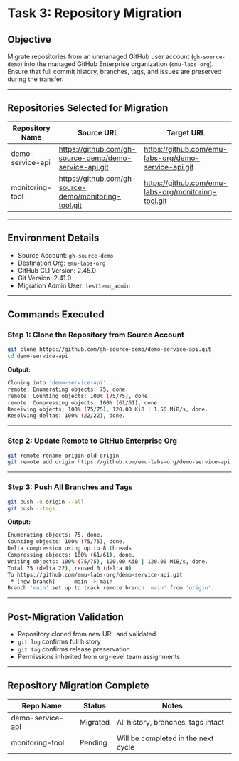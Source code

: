 # Task 3: Repository Migration

## Objective

Migrate repositories from an unmanaged GitHub user account (`gh-source-demo`) into the managed GitHub Enterprise organization (`emu-labs-org`). Ensure that full commit history, branches, tags, and issues are preserved during the transfer.

---

## Repositories Selected for Migration

| Repository Name     | Source URL                                               | Target URL                                                  |
|---------------------|----------------------------------------------------------|-------------------------------------------------------------|
| demo-service-api    | https://github.com/gh-source-demo/demo-service-api.git   | https://github.com/emu-labs-org/demo-service-api.git        |
| monitoring-tool     | https://github.com/gh-source-demo/monitoring-tool.git    | https://github.com/emu-labs-org/monitoring-tool.git         |

---

## Environment Details

- Source Account: `gh-source-demo`
- Destination Org: `emu-labs-org`
- GitHub CLI Version: 2.45.0
- Git Version: 2.41.0
- Migration Admin User: `test1emu_admin`

---

## Commands Executed

### Step 1: Clone the Repository from Source Account

```bash
git clone https://github.com/gh-source-demo/demo-service-api.git
cd demo-service-api
```

**Output:**

```bash
Cloning into 'demo-service-api'...
remote: Enumerating objects: 75, done.
remote: Counting objects: 100% (75/75), done.
remote: Compressing objects: 100% (61/61), done.
Receiving objects: 100% (75/75), 120.00 KiB | 1.56 MiB/s, done.
Resolving deltas: 100% (22/22), done.
```

---

### Step 2: Update Remote to GitHub Enterprise Org

```bash
git remote rename origin old-origin
git remote add origin https://github.com/emu-labs-org/demo-service-api.git
```

---

### Step 3: Push All Branches and Tags

```bash
git push -u origin --all
git push --tags
```

**Output:**

```bash
Enumerating objects: 75, done.
Counting objects: 100% (75/75), done.
Delta compression using up to 8 threads
Compressing objects: 100% (61/61), done.
Writing objects: 100% (75/75), 120.00 KiB | 120.00 MiB/s, done.
Total 75 (delta 22), reused 0 (delta 0)
To https://github.com/emu-labs-org/demo-service-api.git
 * [new branch]      main -> main
Branch 'main' set up to track remote branch 'main' from 'origin'.
```

---

## Post-Migration Validation

- Repository cloned from new URL and validated
- `git log` confirms full history
- `git tag` confirms release preservation
- Permissions inherited from org-level team assignments

---

## Repository Migration Complete

| Repo Name           | Status     | Notes                              |
|---------------------|------------|-------------------------------------|
| demo-service-api    | Migrated   | All history, branches, tags intact |
| monitoring-tool     | Pending    | Will be completed in the next cycle    |


